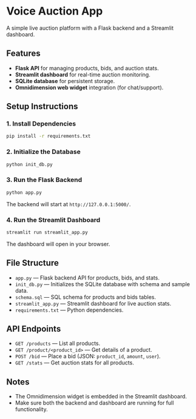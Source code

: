 # Voice Auction App

A simple live auction platform with a Flask backend and a Streamlit dashboard.

## Features

- **Flask API** for managing products, bids, and auction stats.
- **Streamlit dashboard** for real-time auction monitoring.
- **SQLite database** for persistent storage.
- **Omnidimension web widget** integration (for chat/support).

## Setup Instructions

### 1. Install Dependencies

```bash
pip install -r requirements.txt
```

### 2. Initialize the Database

```bash
python init_db.py
```

### 3. Run the Flask Backend

```bash
python app.py
```

The backend will start at `http://127.0.0.1:5000/`.

### 4. Run the Streamlit Dashboard

```bash
streamlit run streamlit_app.py
```

The dashboard will open in your browser.

## File Structure

- `app.py` — Flask backend API for products, bids, and stats.
- `init_db.py` — Initializes the SQLite database with schema and sample data.
- `schema.sql` — SQL schema for products and bids tables.
- `streamlit_app.py` — Streamlit dashboard for live auction stats.
- `requirements.txt` — Python dependencies.

## API Endpoints

- `GET /products` — List all products.
- `GET /product/<product_id>` — Get details of a product.
- `POST /bid` — Place a bid (JSON: `product_id`, `amount`, `user`).
- `GET /stats` — Get auction stats for all products.

## Notes

- The Omnidimension widget is embedded in the Streamlit dashboard.
- Make sure both the backend and dashboard are running for full functionality. 